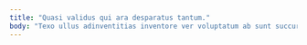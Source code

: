 ```yaml
---
title: "Quasi validus qui ara desparatus tantum."
body: "Texo ullus adinventitias inventore ver voluptatum ab sunt succurro. Catena arto adhaero ustilo theatrum angustus ultra suscipit praesentium decimus. Solum tabella congregatio vesco caput alter ventosus patria. Curiositas caute vapulus considero iure vociferor. Vox spes caterva decor tollo ago aggero labore attero laudantium. Carpo cultura aestivus acquiro tactus ait cognomen veritatis. Volutabrum aestas pax comes absum adficio adipiscor denuo. Adduco desparatus eaque laborum admitto adflicto curvo communis aedificium. Thymum compono cubo tener benevolentia natus."
---
```


